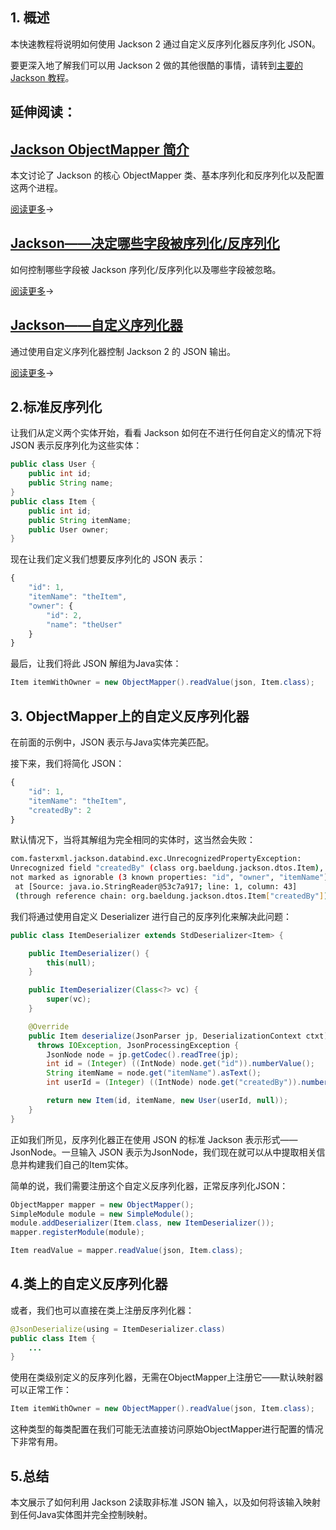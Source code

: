 ## 1. 概述

本快速教程将说明如何使用 Jackson 2 通过自定义反序列化器反序列化 JSON。

要更深入地了解我们可以用 Jackson 2 做的其他很酷的事情，请转到[主要的 Jackson 教程](https://www.baeldung.com/jackson)。

## 延伸阅读：

## [Jackson ObjectMapper 简介](https://www.baeldung.com/jackson-object-mapper-tutorial)

本文讨论了 Jackson 的核心 ObjectMapper 类、基本序列化和反序列化以及配置这两个进程。

[阅读更多](https://www.baeldung.com/jackson-object-mapper-tutorial)→

## [Jackson——决定哪些字段被序列化/反序列化](https://www.baeldung.com/jackson-field-serializable-deserializable-or-not)

如何控制哪些字段被 Jackson 序列化/反序列化以及哪些字段被忽略。

[阅读更多](https://www.baeldung.com/jackson-field-serializable-deserializable-or-not)→

## [Jackson——自定义序列化器](https://www.baeldung.com/jackson-custom-serialization)

通过使用自定义序列化器控制 Jackson 2 的 JSON 输出。

[阅读更多](https://www.baeldung.com/jackson-custom-serialization)→

## 2.标准反序列化

让我们从定义两个实体开始，看看 Jackson 如何在不进行任何自定义的情况下将 JSON 表示反序列化为这些实体：

```java
public class User {
    public int id;
    public String name;
}
public class Item {
    public int id;
    public String itemName;
    public User owner;
}
```

现在让我们定义我们想要反序列化的 JSON 表示：

```javascript
{
    "id": 1,
    "itemName": "theItem",
    "owner": {
        "id": 2,
        "name": "theUser"
    }
}
```

最后，让我们将此 JSON 解组为Java实体：

```java
Item itemWithOwner = new ObjectMapper().readValue(json, Item.class);
```

## 3. ObjectMapper上的自定义反序列化器

在前面的示例中，JSON 表示与Java实体完美匹配。

接下来，我们将简化 JSON：

```javascript
{
    "id": 1,
    "itemName": "theItem",
    "createdBy": 2
}
```

默认情况下，当将其解组为完全相同的实体时，这当然会失败：

```bash
com.fasterxml.jackson.databind.exc.UnrecognizedPropertyException: 
Unrecognized field "createdBy" (class org.baeldung.jackson.dtos.Item), 
not marked as ignorable (3 known properties: "id", "owner", "itemName"])
 at [Source: java.io.StringReader@53c7a917; line: 1, column: 43] 
 (through reference chain: org.baeldung.jackson.dtos.Item["createdBy"])
```

我们将通过使用自定义 Deserializer 进行自己的反序列化来解决此问题：

```java
public class ItemDeserializer extends StdDeserializer<Item> { 

    public ItemDeserializer() { 
        this(null); 
    } 

    public ItemDeserializer(Class<?> vc) { 
        super(vc); 
    }

    @Override
    public Item deserialize(JsonParser jp, DeserializationContext ctxt) 
      throws IOException, JsonProcessingException {
        JsonNode node = jp.getCodec().readTree(jp);
        int id = (Integer) ((IntNode) node.get("id")).numberValue();
        String itemName = node.get("itemName").asText();
        int userId = (Integer) ((IntNode) node.get("createdBy")).numberValue();

        return new Item(id, itemName, new User(userId, null));
    }
}
```

正如我们所见，反序列化器正在使用 JSON 的标准 Jackson 表示形式—— JsonNode。一旦输入 JSON 表示为JsonNode，我们现在就可以从中提取相关信息并构建我们自己的Item实体。

简单的说，我们需要注册这个自定义反序列化器，正常反序列化JSON：

```java
ObjectMapper mapper = new ObjectMapper();
SimpleModule module = new SimpleModule();
module.addDeserializer(Item.class, new ItemDeserializer());
mapper.registerModule(module);

Item readValue = mapper.readValue(json, Item.class);
```

## 4.类上的自定义反序列化器

或者，我们也可以直接在类上注册反序列化器：

```java
@JsonDeserialize(using = ItemDeserializer.class)
public class Item {
    ...
}
```

使用在类级别定义的反序列化器，无需在ObjectMapper上注册它——默认映射器可以正常工作：

```java
Item itemWithOwner = new ObjectMapper().readValue(json, Item.class);
```

这种类型的每类配置在我们可能无法直接访问原始ObjectMapper进行配置的情况下非常有用。

## 5.总结

本文展示了如何利用 Jackson 2读取非标准 JSON 输入，以及如何将该输入映射到任何Java实体图并完全控制映射。